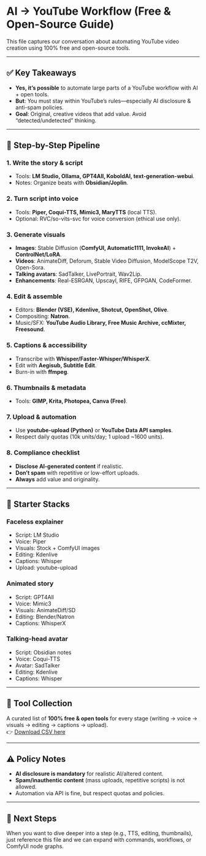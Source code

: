 # AI → YouTube Workflow (Free & Open-Source Guide)

This file captures our conversation about automating YouTube video creation using 100% free and open-source tools.

---

## ✅ Key Takeaways
- **Yes, it’s possible** to automate large parts of a YouTube workflow with AI + open tools.
- **But**: You must stay within YouTube’s rules—especially AI disclosure & anti-spam policies.
- **Goal**: Original, creative videos that add value. Avoid “detected/undetected” thinking.

---

## 📌 Step-by-Step Pipeline

### 1. Write the story & script
- Tools: **LM Studio, Ollama, GPT4All, KoboldAI, text-generation-webui**.
- Notes: Organize beats with **Obsidian/Joplin**.

### 2. Turn script into voice
- Tools: **Piper, Coqui-TTS, Mimic3, MaryTTS** (local TTS).  
- Optional: RVC/so-vits-svc for voice conversion (ethical use only).

### 3. Generate visuals
- **Images**: Stable Diffusion (**ComfyUI, Automatic1111, InvokeAI**) + **ControlNet/LoRA**.  
- **Videos**: AnimateDiff, Deforum, Stable Video Diffusion, ModelScope T2V, Open-Sora.  
- **Talking avatars**: SadTalker, LivePortrait, Wav2Lip.  
- **Enhancements**: Real-ESRGAN, Upscayl, RIFE, GFPGAN, CodeFormer.

### 4. Edit & assemble
- Editors: **Blender (VSE), Kdenlive, Shotcut, OpenShot, Olive**.  
- Compositing: **Natron**.  
- Music/SFX: **YouTube Audio Library, Free Music Archive, ccMixter, Freesound**.

### 5. Captions & accessibility
- Transcribe with **Whisper/Faster-Whisper/WhisperX**.  
- Edit with **Aegisub, Subtitle Edit**.  
- Burn-in with **ffmpeg**.

### 6. Thumbnails & metadata
- Tools: **GIMP, Krita, Photopea, Canva (Free)**.

### 7. Upload & automation
- Use **youtube-upload (Python)** or **YouTube Data API samples**.  
- Respect daily quotas (10k units/day; 1 upload ~1600 units).

### 8. Compliance checklist
- **Disclose AI-generated content** if realistic.  
- **Don’t spam** with repetitive or low-effort uploads.  
- **Always** add value and originality.

---

## 🎒 Starter Stacks

### Faceless explainer
- Script: LM Studio  
- Voice: Piper  
- Visuals: Stock + ComfyUI images  
- Editing: Kdenlive  
- Captions: Whisper  
- Upload: youtube-upload

### Animated story
- Script: GPT4All  
- Voice: Mimic3  
- Visuals: AnimateDiff/SD  
- Editing: Blender/Natron  
- Captions: WhisperX

### Talking-head avatar
- Script: Obsidian notes  
- Voice: Coqui-TTS  
- Avatar: SadTalker  
- Editing: Kdenlive  
- Captions: Whisper

---

## 📂 Tool Collection
A curated list of **100% free & open tools** for every stage (writing → voice → visuals → editing → captions → upload).  
👉 [Download CSV here](sandbox:/mnt/data/ai_youtube_free_tools.csv)

---

## ⚠️ Policy Notes
- **AI disclosure is mandatory** for realistic AI/altered content.  
- **Spam/inauthentic content** (mass uploads, repetitive scripts) is not allowed.  
- Automation via API is fine, but respect quotas and policies.

---

## 📌 Next Steps
When you want to dive deeper into a step (e.g., TTS, editing, thumbnails), just reference this file and we can expand with commands, workflows, or ComfyUI node graphs.
